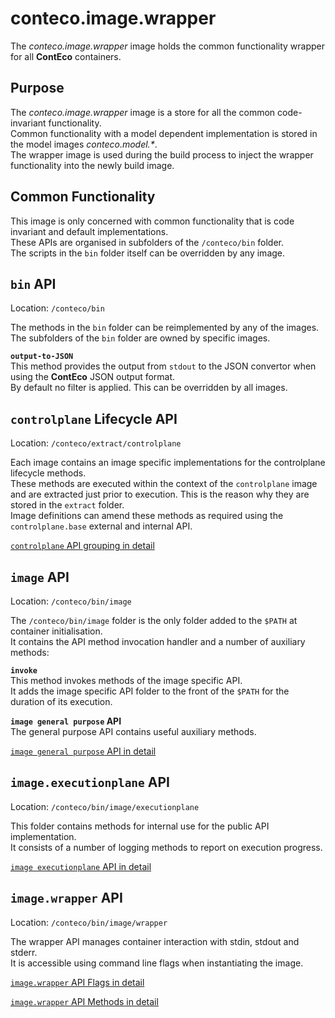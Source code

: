 # conteco.image.wrapper

The _conteco.image.wrapper_ image holds the common functionality wrapper for all __ContEco__ containers.

## Purpose

The _conteco.image.wrapper_ image is a store for all the common code-invariant functionality.  
Common functionality with a model dependent implementation is stored in the model images _conteco.model.*_.  
The wrapper image is used during the build process to inject the wrapper functionality into the newly build image.

## Common Functionality

This image is only concerned with common functionality that is code invariant and default implementations.  
These APIs are organised in subfolders of the `/conteco/bin` folder.  
The scripts in the `bin` folder itself can be overridden by any image.

## `bin` API

Location: `/conteco/bin`

The methods in the `bin` folder can be reimplemented by any of the images.
The subfolders of the `bin` folder are owned by specific images.

__`output-to-JSON`__  
This method provides the output from `stdout` to the JSON convertor when using the __ContEco__ JSON output format.  
By default no filter is applied. This can be overridden by all images. 

## `controlplane` Lifecycle API

Location: `/conteco/extract/controlplane`

Each image contains an image specific implementations for the controlplane lifecycle methods.  
These methods are executed within the context of the `controlplane` image and are extracted just prior to execution.
This is the reason why they are stored in the `extract` folder.  
Image definitions can amend these methods as required using the `controlplane.base` external and internal API.

[`controlplane` API grouping in detail](./docs/IMAGE-CONTROLPLANE-API.md)  

## `image` API

Location: `/conteco/bin/image`

The `/conteco/bin/image` folder is the only folder added to the `$PATH` at container initialisation.  
It contains the API method invocation handler and a number of auxiliary methods:

__`invoke`__  
This method invokes methods of the image specific API.  
It adds the image specific API folder to the front of the `$PATH` for the duration of its execution.

__`image general purpose` API__  
The general purpose API contains useful auxiliary methods.

[`image general purpose` API in detail](./docs/IMAGE-GENERAL-PURPOSE-API.md)  

## `image.executionplane` API

Location: `/conteco/bin/image/executionplane`

This folder contains methods for internal use for the public API implementation.  
It consists of a number of logging methods to report on execution progress.
 
[`image executionplane` API in detail](./docs/IMAGE-EXECUTIONPLANE-API.md)

## `image.wrapper` API

Location: `/conteco/bin/image/wrapper`

The wrapper API manages container interaction with stdin, stdout and stderr.  
It is accessible using command line flags when instantiating the image.

[`image.wrapper` API Flags in detail](./docs/IMAGE-WRAPPER-API-FLAGS.md)

[`image.wrapper` API Methods in detail](./docs/IMAGE-WRAPPER-API.md)

